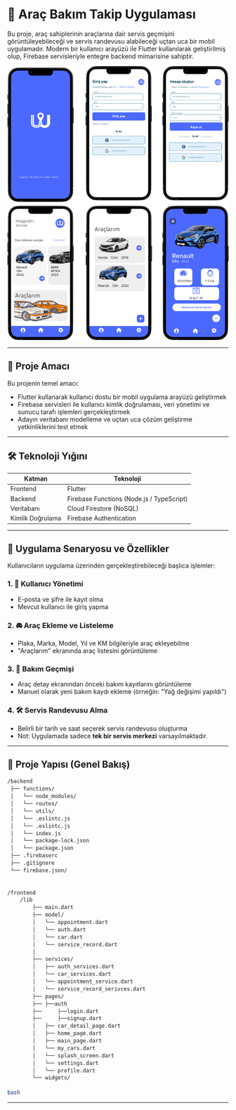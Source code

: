 # 🚗 Araç Bakım Takip Uygulaması

Bu proje, araç sahiplerinin araçlarına dair servis geçmişini görüntüleyebileceği ve servis randevusu alabileceği uçtan uca bir mobil uygulamadır. Modern bir kullanıcı arayüzü ile Flutter kullanılarak geliştirilmiş olup, Firebase servisleriyle entegre backend mimarisine sahiptir.

![Uygulama Tasarımı](figma.png)

---

## 📌 Proje Amacı

Bu projenin temel amacı:

- Flutter kullanarak kullanıcı dostu bir mobil uygulama arayüzü geliştirmek
- Firebase servisleri ile kullanıcı kimlik doğrulaması, veri yönetimi ve sunucu tarafı işlemleri gerçekleştirmek
- Adayın veritabanı modelleme ve uçtan uca çözüm geliştirme yetkinliklerini test etmek

---

## 🛠️ Teknoloji Yığını

| Katman | Teknoloji |
|--------|-----------|
| Frontend | Flutter |
| Backend | Firebase Functions (Node.js / TypeScript) |
| Veritabanı | Cloud Firestore (NoSQL) |
| Kimlik Doğrulama | Firebase Authentication |

---

## 📱 Uygulama Senaryosu ve Özellikler

Kullanıcıların uygulama üzerinden gerçekleştirebileceği başlıca işlemler:

### 1. 👤 Kullanıcı Yönetimi
- E-posta ve şifre ile kayıt olma
- Mevcut kullanıcı ile giriş yapma

### 2. 🚘 Araç Ekleme ve Listeleme
- Plaka, Marka, Model, Yıl ve KM bilgileriyle araç ekleyebilme
- "Araçlarım" ekranında araç listesini görüntüleme

### 3. 🧾 Bakım Geçmişi
- Araç detay ekranından önceki bakım kayıtlarını görüntüleme
- Manuel olarak yeni bakım kaydı ekleme (örneğin: "Yağ değişimi yapıldı")

### 4. 🛠️ Servis Randevusu Alma
- Belirli bir tarih ve saat seçerek servis randevusu oluşturma
- Not: Uygulamada sadece **tek bir servis merkezi** varsayılmaktadır.

---

## 📂 Proje Yapısı (Genel Bakış)

```bash
/backend
 ├── functions/
 │   └── node_modules/
 │   └── routes/
 │   └── utils/
 │   └── .eslintc.js
 │   └── .eslintc.js
 │   └── index.js
 │   └── package-lock.json
 │   └── package.json
 ├── .firebaserc
 ├── .gitignore
 └── firebase.json/


/frontend
    /lib
        ├── main.dart
        ├── model/
        │   └── appointment.dart
        │   └── auth.dart
        │   └── car.dart
        │   └── service_record.dart
        │         
        ├── services/
        │   ├── auth_services.dart
        │   └── car_services.dart
        │   └── appointment_service.dart
        │   └── service_record_serivces.dart
        ├── pages/
        ├── ├──auth
        ├──     ├──login.dart
        ├──     ├──signup.dart
        │   ├── car_detail_page.dart
        │   ├── home_page.dart
        │   ├── main_page.dart
        │   └── my_cars.dart
        │   └── splash_screen.dart
        │   └── settings.dart
        │   └── profile.dart
        └── widgets/

bash 
```
---
